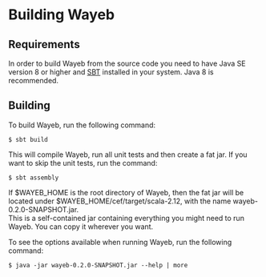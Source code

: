 # Building Wayeb

## Requirements

In order to build Wayeb from the source code you need to have Java SE version 8 or higher and 
[SBT](http://www.scala-sbt.org/) installed in your system.
Java 8 is recommended.

## Building

To build Wayeb, run the following command:
```
$ sbt build
```

This will compile Wayeb, run all unit tests and then create a fat jar. 
If you want to skip the unit tests, run the command:
```
$ sbt assembly
```

If $WAYEB_HOME is the root directory of Wayeb, 
then the fat jar will be located under $WAYEB_HOME/cef/target/scala-2.12,
with the name wayeb-0.2.0-SNAPSHOT.jar.  
This is a self-contained jar containing everything you might need to run Wayeb.
You can copy it wherever you want.

To see the options available when running Wayeb,
run the following command:
````
$ java -jar wayeb-0.2.0-SNAPSHOT.jar --help | more
````

